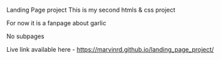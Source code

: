 Landing Page project
This is my second htmls & css project

For now it is a fanpage about garlic

No subpages

Live link available here - https://marvinrd.github.io/landing_page_project/